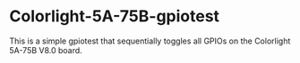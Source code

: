 # Colorlight-5A-75B-gpiotest

This is a simple gpiotest that sequentially toggles all GPIOs on the Colorlight 5A-75B V8.0 board.
